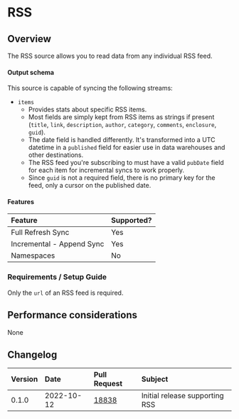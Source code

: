 # RSS

## Overview

The RSS source allows you to read data from any individual RSS feed.

#### Output schema

This source is capable of syncing the following streams:
* `items`
    * Provides stats about specific RSS items.
    * Most fields are simply kept from RSS items as strings if present (`title`, `link`, `description`, `author`, `category`, `comments`, `enclosure`, `guid`).
    * The date field is handled differently. It's transformed into a UTC datetime in a `published` field for easier use in data warehouses and other destinations.
    * The RSS feed you're subscribing to must have a valid `pubDate` field for each item for incremental syncs to work properly.
    * Since `guid` is not a required field, there is no primary key for the feed, only a cursor on the published date.

#### Features

| Feature | Supported? |
| :--- | :--- |
| Full Refresh Sync | Yes |
| Incremental - Append Sync | Yes |
| Namespaces | No |

### Requirements / Setup Guide

Only the `url` of an RSS feed is required.

## Performance considerations

None

## Changelog

| Version | Date | Pull Request | Subject |
| :--- | :--- | :--- | :--- |
| 0.1.0 | 2022-10-12 | [18838](https://github.com/airbytehq/airbyte/pull/18838) | Initial release supporting RSS |
